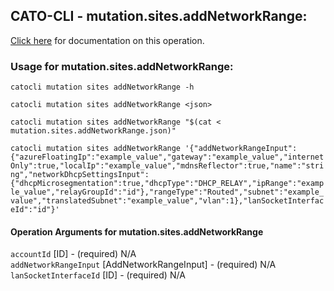 
## CATO-CLI - mutation.sites.addNetworkRange:
[Click here](https://api.catonetworks.com/documentation/#mutation-mutation.sites.addNetworkRange) for documentation on this operation.

### Usage for mutation.sites.addNetworkRange:

`catocli mutation sites addNetworkRange -h`

`catocli mutation sites addNetworkRange <json>`

`catocli mutation sites addNetworkRange "$(cat < mutation.sites.addNetworkRange.json)"`

`catocli mutation sites addNetworkRange '{"addNetworkRangeInput":{"azureFloatingIp":"example_value","gateway":"example_value","internetOnly":true,"localIp":"example_value","mdnsReflector":true,"name":"string","networkDhcpSettingsInput":{"dhcpMicrosegmentation":true,"dhcpType":"DHCP_RELAY","ipRange":"example_value","relayGroupId":"id"},"rangeType":"Routed","subnet":"example_value","translatedSubnet":"example_value","vlan":1},"lanSocketInterfaceId":"id"}'`


#### Operation Arguments for mutation.sites.addNetworkRange ####

`accountId` [ID] - (required) N/A    
`addNetworkRangeInput` [AddNetworkRangeInput] - (required) N/A    
`lanSocketInterfaceId` [ID] - (required) N/A    
